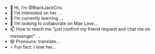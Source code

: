 - 👋 Hi, I’m @BlackJackCris
- 👀 I’m interested on her ...
- 🌱 I’m currently learning ...
- 💞️ I’m looking to collaborate on Mae Love...
- 📫 How to reach me "just confirm my friend request and chat me on messenger"  ...
- 😄 Pronouns: translate...
- ⚡ Fun fact: I love her...

<!---
BlackJackCris/BlackJackCris is a ✨ special ✨ repository because its `README.md` (this file) appears on your GitHub profile.
You can click the Preview link to take a look at your changes.
--->
